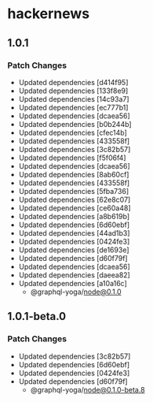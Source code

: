 # hackernews

## 1.0.1

### Patch Changes

- Updated dependencies [d414f95]
- Updated dependencies [133f8e9]
- Updated dependencies [14c93a7]
- Updated dependencies [ec777b1]
- Updated dependencies [dcaea56]
- Updated dependencies [b0b244b]
- Updated dependencies [cfec14b]
- Updated dependencies [433558f]
- Updated dependencies [3c82b57]
- Updated dependencies [f5f06f4]
- Updated dependencies [dcaea56]
- Updated dependencies [8ab60cf]
- Updated dependencies [433558f]
- Updated dependencies [5fba736]
- Updated dependencies [62e8c07]
- Updated dependencies [ce60a48]
- Updated dependencies [a8b619b]
- Updated dependencies [6d60ebf]
- Updated dependencies [44ad1b3]
- Updated dependencies [0424fe3]
- Updated dependencies [de1693e]
- Updated dependencies [d60f79f]
- Updated dependencies [dcaea56]
- Updated dependencies [daeea82]
- Updated dependencies [a10a16c]
  - @graphql-yoga/node@0.1.0

## 1.0.1-beta.0

### Patch Changes

- Updated dependencies [3c82b57]
- Updated dependencies [6d60ebf]
- Updated dependencies [0424fe3]
- Updated dependencies [d60f79f]
  - @graphql-yoga/node@0.1.0-beta.8
